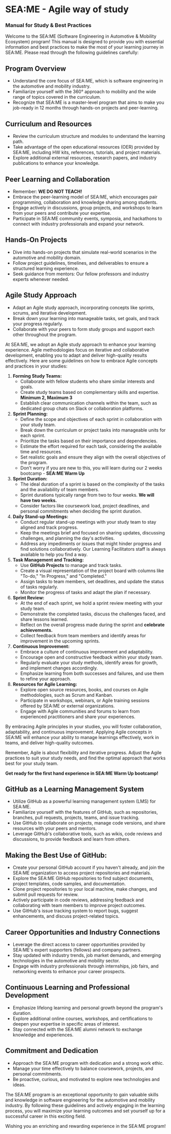 

# SEA:ME - Agile way of study
### Manual for Study & Best Practices

Welcome to the SEA:ME (Software Engineering in Automotive & Mobility Ecosystem) program! This manual is designed to provide you with essential information and best practices to make the most of your learning journey in SEA:ME. Please read through the following guidelines carefully:


## Program Overview


* Understand the core focus of SEA:ME, which is software engineering in the automotive and mobility industry.
* Familiarize yourself with the 360° approach to mobility and the wide range of topics covered in the curriculum.
* Recognize that SEA:ME is a master-level program that aims to make you job-ready in 12 months through hands-on projects and peer-learning.


## Curriculum and Resources



* Review the curriculum structure and modules to understand the learning path.
* Take advantage of the open educational resources (OER) provided by SEA:ME, including HW kits, references, tutorials, and project materials.
* Explore additional external resources, research papers, and industry publications to enhance your knowledge.


## Peer Learning and Collaboration



* Remember: **WE DO NOT TEACH!** 
* Embrace the peer-learning model of SEA:ME, which encourages pair programming, collaboration and knowledge sharing among students.
* Engage actively in discussions, group projects, and workshops to learn from your peers and contribute your expertise.
* Participate in SEA:ME community events, symposia, and hackathons to connect with industry professionals and expand your network.


## Hands-On Projects



* Dive into hands-on projects that simulate real-world scenarios in the automotive and mobility domain.
* Follow project guidelines, timelines, and deliverables to ensure a structured learning experience.
* Seek guidance from mentors: Our fellow professors and industry experts whenever needed.


## Agile Study Approach



* Adapt an Agile study approach, incorporating concepts like sprints, scrums, and iterative development.
* Break down your learning into manageable tasks, set goals, and track your progress regularly.
* Collaborate with your peers to form study groups and support each other throughout the program.

At SEA:ME, we adopt an Agile study approach to enhance your learning experience. Agile methodologies focus on iterative and collaborative development, enabling you to adapt and deliver high-quality results effectively. Here are some guidelines on how to embrace Agile concepts and practices in your studies:



1. **Forming Study Teams:**
    * Collaborate with fellow students who share similar interests and goals.
    * Create study teams based on complementary skills and expertise. **Minimum 2, Maximum 3**
    * Establish clear communication channels within the team, such as dedicated group chats on Slack or collaboration platforms.
2. **Sprint Planning:**
    * Define the scope and objectives of each sprint in collaboration with your study team.
    * Break down the curriculum or project tasks into manageable units for each sprint.
    * Prioritize the tasks based on their importance and dependencies.
    * Estimate the effort required for each task, considering the available time and resources.
    * Set realistic goals and ensure they align with the overall objectives of the program.
    * Don’t worry if you are new to this, you will learn during our 2 weeks bootcamp - **SEA:ME Warm Up**
3. **Sprint Duration:**
    * The ideal duration of a sprint is based on the complexity of the tasks and the availability of team members.
    * Sprint durations typically range from two to four weeks. **We will have two weeks.**
    * Consider factors like coursework load, project deadlines, and personal commitments when deciding the sprint duration.
4. **Daily Stand-up Meetings:**
    * Conduct regular stand-up meetings with your study team to stay aligned and track progress.
    * Keep the meetings brief and focused on sharing updates, discussing challenges, and planning the day's activities.
    * Address any impediments or issues that might hinder progress and find solutions collaboratively. Our Learning Facilitators staff is always available to help you find a way.
5. **Task Management and Tracking:**
    * Use **GitHub Projects** to manage and track tasks.
    * Create a visual representation of the project board with columns like "To-do," "In Progress," and "Completed."
    * Assign tasks to team members, set deadlines, and update the status of tasks regularly.
    * Monitor the progress of tasks and adapt the plan if necessary.
6. **Sprint Review:**
    * At the end of each sprint, we hold a sprint review meeting with your study team.
    * Demonstrate the completed tasks, discuss the challenges faced, and share lessons learned.
    * Reflect on the overall progress made during the sprint and **celebrate achievements.**
    * Collect feedback from team members and identify areas for improvement in the upcoming sprints.
7. **Continuous Improvement:**
    * Embrace a culture of continuous improvement and adaptability.
    * Encourage open and constructive feedback within your study team.
    * Regularly evaluate your study methods, identify areas for growth, and implement changes accordingly.
    * Emphasize learning from both successes and failures, and use them to refine your approach.
8. **Resources for Agile Learning:**
    * Explore open source resources, books, and courses on Agile methodologies, such as Scrum and Kanban.
    * Participate in workshops, webinars, or Agile training sessions offered by SEA:ME or external organizations.
    * Engage with Agile communities and forums to learn from experienced practitioners and share your experiences.

By embracing Agile principles in your studies, you will foster collaboration, adaptability, and continuous improvement. Applying Agile concepts in SEA:ME will enhance your ability to manage learnings effectively, work in teams, and deliver high-quality outcomes.

Remember, Agile is about flexibility and iterative progress. Adjust the Agile practices to suit your study needs, and find the optimal approach that works best for your study team.

**Get ready for the first hand experience in SEA:ME Warm Up bootcamp!**


## GitHub as a Learning Management System



* Utilize GitHub as a powerful learning management system (LMS) for SEA:ME.
* Familiarize yourself with the features of GitHub, such as repositories, branches, pull requests, projects, teams, and issue tracking.
* Use GitHub to collaborate on projects, manage code versions, and share resources with your peers and mentors.
* Leverage GitHub's collaborative tools, such as wikis, code reviews and discussions, to provide feedback and learn from others.

## Making the Best Use of GitHub:

* Create your personal GitHub account if you haven't already, and join the SEA:ME organization to access project repositories and materials.
* Explore the SEA:ME GitHub repositories to find subject documents, project templates, code samples, and documentation.
* Clone project repositories to your local machine, make changes, and submit pull requests for review.
* Actively participate in code reviews, addressing feedback and collaborating with team members to improve project outcomes.
* Use GitHub's issue tracking system to report bugs, suggest enhancements, and discuss project-related topics.


## Career Opportunities and Industry Connections



* Leverage the direct access to career opportunities provided by SEA:ME's expert supporters (fellows) and company partners.
* Stay updated with industry trends, job market demands, and emerging technologies in the automotive and mobility sector.
* Engage with industry professionals through internships, job fairs, and networking events to enhance your career prospects.


## Continuous Learning and Professional Development



* Emphasize lifelong learning and personal growth beyond the program's duration.
* Explore additional online courses, workshops, and certifications to deepen your expertise in specific areas of interest.
* Stay connected with the SEA:ME alumni network to exchange knowledge and experiences.


## Commitment and Dedication



* Approach the SEA:ME program with dedication and a strong work ethic.
* Manage your time effectively to balance coursework, projects, and personal commitments.
* Be proactive, curious, and motivated to explore new technologies and ideas.

The SEA:ME program is an exceptional opportunity to gain valuable skills and knowledge in software engineering for the automotive and mobility industry. By following these guidelines and actively engaging in the learning process, you will maximize your learning outcomes and set yourself up for a successful career in this exciting field.

Wishing you an enriching and rewarding experience in the SEA:ME program!

